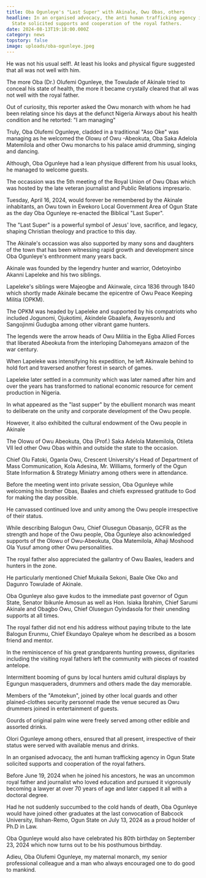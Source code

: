 ```yaml
---
title: Oba Ogunleye's "Last Super" with Akinale, Owu Obas, others
headline: In an organised advocacy, the anti human trafficking agency in Ogun
  State solicited supports and cooperation of the royal fathers.
date: 2024-08-13T19:18:00.000Z
category: news
topstory: false
image: uploads/oba-ogunleye.jpeg
---
```

He was not his usual self!. At least his looks and physical figure suggested that all was not well with him.



The more Oba (Dr.) Olufemi Ogunleye, the Towulade of Akinale tried to conceal his state of health, the more it became crystally cleared that all was not well with the royal father.



Out of curiosity, this reporter asked the Owu monarch with whom he had been relating since his days at the defunct Nigeria Airways about his health condition and he retorted: "I am managing"



Truly, Oba Olufemi Ogunleye, cladded in a traditional "Aso Oke" was managing as he welcomed the Olowu of Owu -Abeokuta, Oba Saka Adelola Matemilola and other Owu monarchs to his palace amid drumming, singing and dancing.



Although, Oba Ogunleye had a lean physique different from his usual looks, he managed to welcome guests.



The occassion was the 5th meeting of the Royal Union of Owu Obas which was hosted by the late veteran journalist and  Public Relations impresario.



Tuesday, April 16, 2024, would forever be remembered by the Akinale inhabitants, an Owu town in Ewekoro Local Government Area of Ogun State as the day Oba Ogunleye re-enacted the Biblical "Last Super".



The "Last Super" is a powerful symbol of Jesus' love, sacrifice, and legacy, shaping Christian theology and practice to this day.



The Akinale's occassion was also supported by many sons and daughters of the town that has been witnessing rapid growth and development since Oba Ogunleye's enthronment many years back.



Akinale was founded by the legendry hunter and warrior, Odetoyinbo Akanni Lapeleke and his two siblings.



Lapeleke's siblings were Majeogbe and Akinwale, circa 1836 through 1840 which shortly made Akinale became the epicentre of Owu Peace Keeping Militia (OPKM).



The OPKM was headed by Lapeleke and supported by his compatriots who included Jogunomi, Ojukotimi, Akindele Gbaalefa, Awayesonlu and Sangojinmi Gudugba among other vibrant game hunters.



The legends were the arrow heads of Owu Militia in the Egba Allied Forces that liberated Abeokuta  from the interloping Dahomeyans amazon of the war century.



When Lapeleke was intensifying his expedition, he left Akinwale behind to hold fort and traversed another forest in search of games.



Lapeleke later settled in a community which was later named after him and over the years has transformed to national economic resource for cement production in Nigeria.



In what appeared as the "last supper" by the ebullient monarch was meant to deliberate on the unity and corporate development of the Owu people.



However, it also exhibited the cultural endowment of the Owu people in Akinale



The Olowu of Owu Abeokuta, Oba (Prof.) Saka Adelola Matemilola, Otileta VII led other Owu Obas within and outside the state to the occasion.



Chief Olu Fatoki, Oganla Owu, Crescent University's Head of Department of Mass Communication, Kola Adesina, Mr. Williams, formerly of the Ogun State Information & Strategy Miniatry  among others were in attendance.



Before the meeting went into private session, Oba Ogunleye while welcoming his brother Obas, Baales and chiefs expressed gratitude to God for making the day possible.



He canvassed continued love and unity among the Owu people irrespective of their status.



While describing Balogun Owu, Chief Olusegun Obasanjo, GCFR  as the strength and hope of the Owu people,  Oba Ogunleye also acknowledged supports of the Olowu of Owu-Abeokuta, Oba Matemilola, Alhaji Moshood Ola Yusuf among other Owu personalities.



The royal father also appreciated the gallantry of Owu Baales, leaders and hunters in the zone. 



He particularly mentioned Chief Mukaila Sekoni, Baale Oke Oko and Dagunro Towulade of Akinale.



Oba Ogunleye also gave kudos to the immediate past governor of Ogun State, Senator Ibikunle Amosun as well as Hon. Isiaka Ibrahim, Chief Sarumi Akinale and Obagbo Owu, Chief Olusegun Oyindasola for their unending supports at all times.



The royal father did not end his address without paying tribute to the late Balogun Erunmu, Chief Ekundayo Opaleye whom he described as a bosom friend and mentor.



In the reminiscence of his great grandparents hunting prowess, dignitaries including the visiting royal fathers left the community with pieces of roasted antelope.



Intermittent booming of guns by local hunters amid cultural displays by Egungun masqueraders, drummers and others made the day memorable. 



Members of the "Amotekun", joined  by other local guards and other plained-clothes security personnel made the venue secured as Owu drummers joined in entertainment of guests.



Gourds of original palm wine were freely served among other edible and assorted drinks.



Olori Ogunleye among others, ensured that all present, irrespective of their status  were served with available menus and drinks.



In an organised advocacy, the anti human trafficking agency in Ogun State solicited supports and cooperation of the royal fathers.



Before June 19, 2024 when he joined his ancestors, he was an uncommon royal father and journalist who loved education and pursued it vigorously becoming a lawyer at over 70 years of age and later capped it all with a doctoral degree.



Had he not suddenly succumbed to the cold hands of death, Oba Ogunleye would have joined other graduates at the last convocation of Babcock University, Ilishan-Remo, Ogun State on July 13, 2024 as a proud holder of Ph.D in Law.



Oba Ogunleye would also have celebrated his 80th birthday on September 23, 2024 which now turns out to be his posthumous birthday.



Adieu, Oba Olufemi Ogunleye, my maternal monarch, my senior professional colleague and a man who always encouraged one to do good to mankind.
